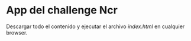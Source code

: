 # App del challenge Ncr

Descargar todo el contenido y ejecutar el archivo *index.html* en cualquier browser.
